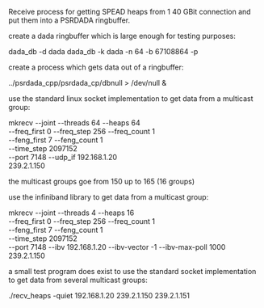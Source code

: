 Receive process for getting SPEAD heaps from 1 40 GBit connection
and put them into a PSRDADA ringbuffer.

create a dada ringbuffer which is large enough for testing purposes:

dada_db -d dada
dada_db -k dada -n 64 -b 67108864 -p

create a process which gets data out of a ringbuffer:

../psrdada_cpp/psrdada_cp/dbnull > /dev/null &

use the standard linux socket implementation to get data from a multicast group:

mkrecv --joint --threads 64 --heaps 64 \
--freq_first 0 --freq_step 256 --freq_count 1 \
--feng_first 7 --feng_count 1 \
--time_step 2097152 \
--port 7148 --udp_if 192.168.1.20 \
239.2.1.150

the multicast groups goe from 150 up to 165 (16 groups)

use the infiniband library to get data from a multicast group:

mkrecv --joint --threads 4 --heaps 16 \
--freq_first 0 --freq_step 256 --freq_count 1 \
--feng_first 7 --feng_count 1 \
--time_step 2097152 \
--port 7148 --ibv 192.168.1.20 --ibv-vector -1 --ibv-max-poll 1000 \
239.2.1.150

a small test program does exist to use the standard socket implementation to get data from several multicast groups:

./recv_heaps -quiet 192.168.1.20 239.2.1.150 239.2.1.151


